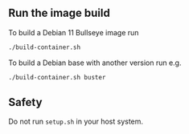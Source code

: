 
## Run the image build

To build a Debian 11 Bullseye image run

```bash
./build-container.sh
```

To build a Debian base with another version run e.g.

```bash
./build-container.sh buster
```


## Safety

Do not run `setup.sh` in your host system.

